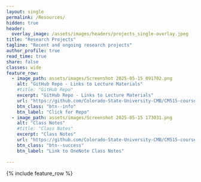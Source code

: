 ```yaml
---
layout: single
permalink: /Resources/
hidden: true
header:
  overlay_image: /assets/images/headers/projects_single-overlay.jpeg
title: "Research Projects"
tagline: "Recent and ongoing research projects"
author_profile: true
read_time: true
share: false
classes: wide
feature_row:
  - image_path: assets/images/Screenshot 2025-05-15 091702.png
    alt: "GitHub Repo - Links to Lecture Materials"
    #title: "GitHub Repo"
    excerpt: "GitHub Repo - Links to Lecture Materials"
    url: "https://github.com/Colorado-State-University-CMB/CM515-course-2025/tree/main/modules/10_Presenting_Data](https://github.com/Colorado-State-University-CMB/CM515-course-2025/blob/main/README.md"
    btn_class: "btn--info"
    btn_label: "Click for Repo"
  - image_path: assets/images/Screenshot 2025-05-15 173031.png
    alt: "Class Notes"
    #title: "Class Notes"
    excerpt: "Class Notes"
    url: "https://github.com/Colorado-State-University-CMB/CM515-course-2025/tree/main/modules/13_Image_Analysis/15_Image_Analysis](https://colostate-my.sharepoint.com/personal/c837136224_colostate_edu/_layouts/15/Doc.aspx?sourcedoc={149b7121-7d6b-4ea3-aaf9-e11a5da5aa06}&action=edit&wd=target%28CM%20515.one%7C5fd8e878-b19a-4b50-b516-5b78c2df20bd%2FDan%20Sloan%20and%20Data%20Visualization%7C2c56fb4f-c72a-4518-935c-a00ddd2f7c04%2F%29&wdorigin=NavigationUrl"
    btn_class: "btn--success"
    btn_label: "Link to OneNote Class Notes"
  
---
```


{% include feature_row %}

